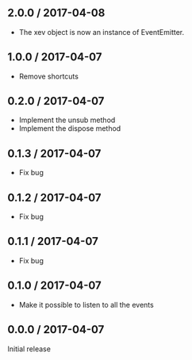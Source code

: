 2.0.0 / 2017-04-08
------------------
* The xev object is now an instance of EventEmitter.

1.0.0 / 2017-04-07
------------------
* Remove shortcuts

0.2.0 / 2017-04-07
------------------
* Implement the unsub method
* Implement the dispose method

0.1.3 / 2017-04-07
------------------
* Fix bug

0.1.2 / 2017-04-07
------------------
* Fix bug

0.1.1 / 2017-04-07
------------------
* Fix bug

0.1.0 / 2017-04-07
------------------
* Make it possible to listen to all the events

0.0.0 / 2017-04-07
------------------
Initial release

